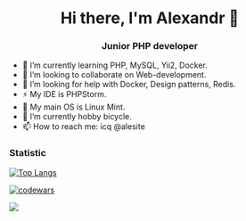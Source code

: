 <h1 align="center">Hi there, I'm Alexandr 👋 </h1>
<h3 align="center">Junior PHP developer</h3> 

- 🔭 I’m currently learning PHP, MySQL, Yii2, Docker.
- 👯 I’m looking to collaborate on Web-development.
- 🤔 I’m looking for help with Docker, Design patterns, Redis.
- ⚡ My IDE is PHPStorm.
- 💬 My main OS is Linux Mint. 
- 🌱 I’m currently hobby bicycle.
- 📫 How to reach me: icq @alesite

### Statistic

[![Top Langs](https://github-readme-stats.vercel.app/api/top-langs/?username=aletoropov&layout=compact)](https://github.com/anuraghazra/github-readme-stats) 

[![codewars](https://www.codewars.com/users/aletoropov/badges/small)](https://www.codewars.com/users/aletoropov) 

![](https://komarev.com/ghpvc/?username=aletoropov&style=flat&color=yellow)
